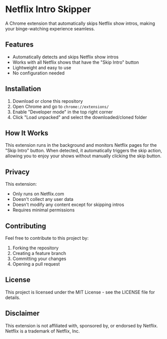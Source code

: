 # Netflix Intro Skipper

A Chrome extension that automatically skips Netflix show intros, making your binge-watching experience seamless.

## Features

- Automatically detects and skips Netflix show intros
- Works with all Netflix shows that have the "Skip Intro" button
- Lightweight and easy to use
- No configuration needed

## Installation

1. Download or clone this repository
2. Open Chrome and go to `chrome://extensions/`
3. Enable "Developer mode" in the top right corner
4. Click "Load unpacked" and select the downloaded/cloned folder

## How It Works

This extension runs in the background and monitors Netflix pages for the "Skip Intro" button. When detected, it automatically triggers the skip action, allowing you to enjoy your shows without manually clicking the skip button.

## Privacy

This extension:
- Only runs on Netflix.com
- Doesn't collect any user data
- Doesn't modify any content except for skipping intros
- Requires minimal permissions

## Contributing

Feel free to contribute to this project by:
1. Forking the repository
2. Creating a feature branch
3. Committing your changes
4. Opening a pull request

## License

This project is licensed under the MIT License - see the LICENSE file for details.

## Disclaimer

This extension is not affiliated with, sponsored by, or endorsed by Netflix. Netflix is a trademark of Netflix, Inc.
